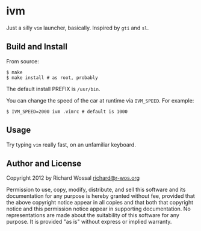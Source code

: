 ivm
===

Just a silly `vim` launcher, basically. Inspired by `gti` and `sl`.

Build and Install
-----------------

From source:

    $ make
    $ make install # as root, probably

The default install PREFIX is `/usr/bin`.

You can change the speed of the car at runtime via `IVM_SPEED`.
For example:

    $ IVM_SPEED=2000 ivm .vimrc # default is 1000

Usage
-----

Try typing `vim` really fast, on an unfamiliar keyboard.

Author and License
------------------

Copyright 2012 by Richard Wossal <richard@r-wos.org>

Permission to use, copy, modify, distribute, and sell this software
and its documentation for any purpose is hereby granted without fee,
provided that the above copyright notice appear in all copies and
that both that copyright notice and this permission notice appear in
supporting documentation.  No representations are made about the
suitability of this software for any purpose.  It is provided "as
is" without express or implied warranty.

